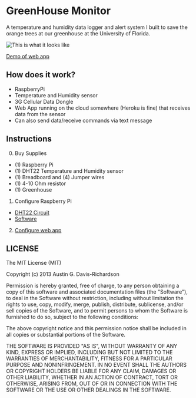 # GreenHouse Monitor

A temperature and humidity data logger and alert system I built to save
the orange trees at our greenhouse at the University of Florida.

![This is what it looks like](http://i.imgur.com/kcUbzLx.jpg)

[Demo of web app](http://triplab.ad.ufl.edu:4567/)

## How does it work?

- RaspberryPi
- Temperature and Humidity sensor
- 3G Cellular Data Dongle
- Web App running on the cloud somewhere (Heroku is fine) that receives
  data from the sensor
- Can also send data/receive commands via text message

## Instructions

0. Buy Supplies
  - (1) Raspberry Pi
  - (1) DHT22 Temperature and Humidity sensor
  - (1) Breadboard and (4) Jumper wires
  - (1) 4-10 Ohm resistor
  - (1) Greenhouse
1. Configure Raspberry Pi
  - [DHT22 Circuit](http://learn.adafruit.com/dht)
  - [Software](https://github.com/audy/greenhouse-monitor/tree/master/raspi_code)
2. [Configure web app](https://github.com/audy/greenhouse-monitor/tree/master/web_app)

## LICENSE

The MIT License (MIT)

Copyright (c) 2013 Austin G. Davis-Richardson

Permission is hereby granted, free of charge, to any person obtaining a
copy of this software and associated documentation files (the
"Software"), to deal in the Software without restriction, including
without limitation the rights to use, copy, modify, merge, publish,
distribute, sublicense, and/or sell copies of the Software, and to
permit persons to whom the Software is furnished to do so, subject to
the following conditions:

The above copyright notice and this permission notice shall be included
in all copies or substantial portions of the Software.

THE SOFTWARE IS PROVIDED "AS IS", WITHOUT WARRANTY OF ANY KIND, EXPRESS
OR IMPLIED, INCLUDING BUT NOT LIMITED TO THE WARRANTIES OF
MERCHANTABILITY, FITNESS FOR A PARTICULAR PURPOSE AND NONINFRINGEMENT.
IN NO EVENT SHALL THE AUTHORS OR COPYRIGHT HOLDERS BE LIABLE FOR ANY
CLAIM, DAMAGES OR OTHER LIABILITY, WHETHER IN AN ACTION OF CONTRACT,
TORT OR OTHERWISE, ARISING FROM, OUT OF OR IN CONNECTION WITH THE
SOFTWARE OR THE USE OR OTHER DEALINGS IN THE SOFTWARE.
